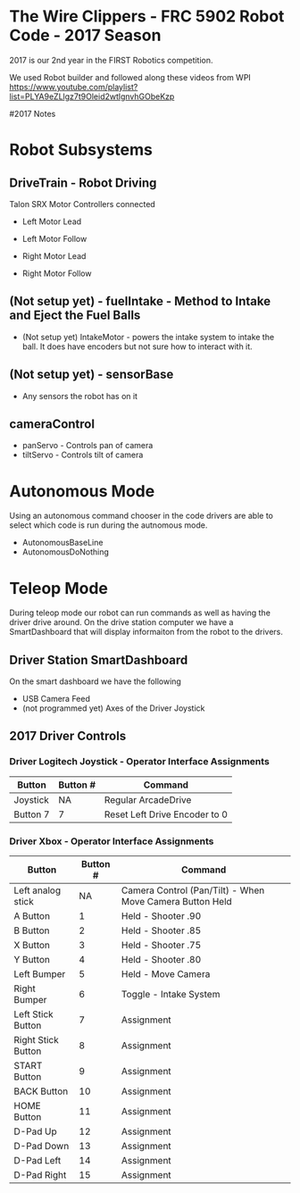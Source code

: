 # The Wire Clippers - FRC 5902 Robot Code - 2017 Season
2017 is our 2nd year in the FIRST Robotics competition.

We used Robot builder and followed along these videos from WPI 
https://www.youtube.com/playlist?list=PLYA9eZLlgz7t9Oleid2wtlgnvhGObeKzp

#2017 Notes

# Robot Subsystems

## DriveTrain - Robot Driving
Talon SRX Motor Controllers connected 
- Left Motor Lead
- Left Motor Follow

- Right Motor Lead
- Right Motor Follow

## (Not setup yet) - fuelIntake - Method to Intake and Eject the Fuel Balls
- (Not setup yet) IntakeMotor - powers the intake system to intake the ball. It does have encoders but not sure how to interact with it.

## (Not setup yet) - sensorBase
- Any sensors the robot has on it

## cameraControl 
- panServo - Controls pan of camera
- tiltServo - Controls tilt of camera

# Autonomous Mode

Using an autonomous command chooser in the code drivers are able to select which code is run during the autnomous mode.
- AutonomousBaseLine
- AutonomousDoNothing

# Teleop Mode

During teleop mode our robot can run commands as well as having the driver drive around. On the drive station computer we have a SmartDashboard that will display informaiton from the robot to the drivers.

## Driver Station SmartDashboard

On the smart dashboard we have the following
- USB Camera Feed
- (not programmed yet) Axes of the Driver Joystick


## 2017 Driver Controls


### Driver Logitech Joystick - Operator Interface Assignments

| Button  | Button # | Command |
| ------------- | ------------- | ------------- |
| Joystick  | NA | Regular ArcadeDrive  |
| Button 7  | 7 | Reset Left Drive Encoder to 0  |


### Driver Xbox - Operator Interface Assignments

| Button  | Button # | Command |
| ------------- | ------------- | ------------- |
| Left analog stick | NA | Camera Control (Pan/Tilt) - When Move Camera Button Held |
| A Button | 1 | Held - Shooter .90 |
| B Button | 2 | Held - Shooter .85 |
| X Button | 3 | Held - Shooter .75 |
| Y Button | 4 | Held - Shooter .80 |
| Left Bumper | 5 | Held - Move Camera |
| Right Bumper | 6 | Toggle - Intake System |
| Left Stick Button | 7 | Assignment |
| Right Stick Button | 8 | Assignment |
| START Button | 9 | Assignment |
| BACK Button | 10 | Assignment |
| HOME Button | 11 | Assignment |
| D-Pad Up | 12 | Assignment |
| D-Pad Down | 13 | Assignment |
| D-Pad Left | 14 | Assignment |
| D-Pad Right | 15 | Assignment |
